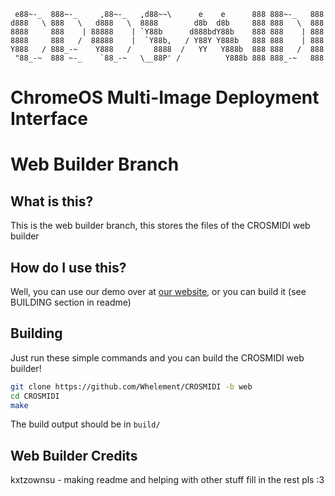 ```
 e88~-_  888~-_     ,88~-_   ,d88~~\      e    e      888 888~-_   888
d888   \ 888   \   d888   \  8888        d8b  d8b     888 888   \  888
8888     888    | 88888    | `Y88b      d888bdY88b    888 888    | 888
8888     888   /  88888    |  `Y88b,   / Y88Y Y888b   888 888    | 888
Y888   / 888_-~    Y888   /     8888  /   YY   Y888b  888 888   /  888
 "88_-~  888 ~-_    `88_-~   \__88P' /          Y888b 888 888_-~   888
```

# ChromeOS Multi-Image Deployment Interface
# Web Builder Branch

## What is this?
This is the web builder branch, this stores the files of the CROSMIDI web builder

## How do I use this?
Well, you can use our demo over at [our website](https://whelement.me/crosmidi/builder), or you can build it (see BUILDING section in readme)

## Building
Just run these simple commands and you can build the CROSMIDI web builder!

```bash
git clone https://github.com/Whelement/CROSMIDI -b web
cd CROSMIDI
make
```

The build output should be in `build/`

## Web Builder Credits
kxtzownsu - making readme and helping with other stuff
fill in the rest pls :3

